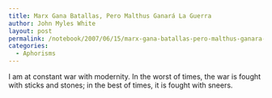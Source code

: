 ```yaml
---
title: Marx Gana Batallas, Pero Malthus Ganará La Guerra
author: John Myles White
layout: post
permalink: /notebook/2007/06/15/marx-gana-batallas-pero-malthus-ganara-la-guerra/
categories:
  - Aphorisms
---
```


I am at constant war with modernity. In the worst of times, the war is fought with sticks and stones; in the best of times, it is fought with sneers.
